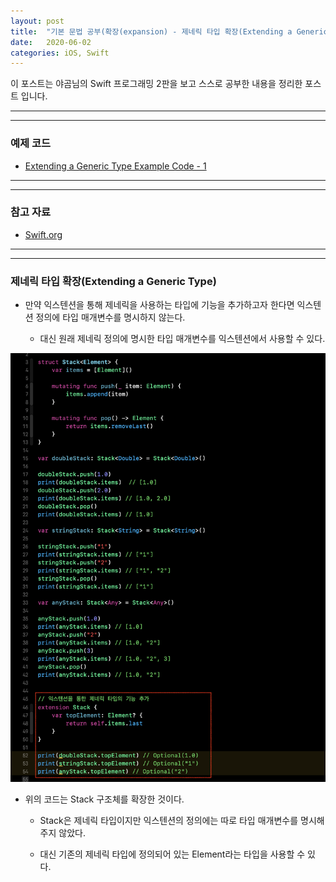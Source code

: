 ```yaml
---
layout: post
title:  "기본 문법 공부(확장(expansion) - 제네릭 타입 확장(Extending a Generic Type))"
date:   2020-06-02
categories: iOS, Swift
---
```


이 포스트는 야곰님의 Swift 프로그래밍 2판을 보고 스스로 공부한 내용을 정리한 포스트 입니다.

- - -
- - -

### 예제 코드

- [Extending a Generic Type Example Code - 1](https://github.com/VincentGeranium/Swift-Study/tree/master/2020-06-03-ExtendingAGenericTypesExampleCode-1.playground)

- - -
- - -

### 참고 자료

- [Swift.org](https://docs.swift.org/swift-book/LanguageGuide/Generics.html)

- - -
- - -

### 제네릭 타입 확장(Extending a Generic Type)

- 만약 익스텐션을 통해 제네릭을 사용하는 타입에 기능을 추가하고자 한다면 익스텐션 정의에 타입 매개변수를 명시하지 않는다.

    - 대신 원래 제네릭 정의에 명시한 타입 매개변수를 익스텐션에서 사용할 수 있다.
    
<img width="1058" alt="extendingAgenericTypeImage-1" src="https://github.com/VincentGeranium/VincentGeranium.github.io/blob/master/assets/img/extendingAgenericTypeImage-1.png?raw=true" title="extendingAgenericTypeImage-1">

- 위의 코드는 Stack 구조체를 확장한 것이다.

    - Stack은 제네릭 타입이지만 익스텐션의 정의에는 따로 타입 매개변수를 명시해주지 않았다.
    
    - 대신 기존의 제네릭 타입에 정의되어 있는 Element라는 타입을 사용할 수 있다.